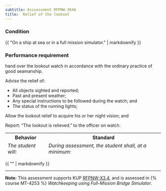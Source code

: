 ```yaml
---
subtitle: Asssessment RFPNW-3K4A
title:  Relief of the lookout
---
```




### Condition

{{ "On a ship at sea or in a full mission simulator." | markdownify }}

### Performance requirement 

<table width='100%' class='Guidelines'>
 <thead>
 <tr>
     <th class='thirty'>Behavior</th>
     <th class='seventy'>Standard</th>
 </tr>
 <tr>
     <td><em>The student will:</em></td>
     <td><em>During assessment, the student shall, at a minimum:</em></td>
 </tr>
 </thead>
 <tbody>


<!--rowstart-->

hand over the lookout watch in accordance with the ordinary practice of good seamanship.

<!--cellbreak-->

Advise the relief of:

* All objects sighted and reported;  
* Past and present weather;  
* Any special instructions to be followed during the watch; and 
* The status of the running lights;
  
Allow the lookout relief to acquire his or her night vision; and

Report: “The lookout is relieved.” to the officer on watch.


<!--rowend-->


 </tbody>
 </table>

{{ "" | markdownify }}


*****

**Note:** This assessment supports KUP [RFPNW-X3.4]({{site.baseurl}}/tables/24.html#RFPNW-X3.4), and is assessed in  {% course  MT-4253 %}  *Watchkeeping using Full-Mission Bridge Simulator*. 

